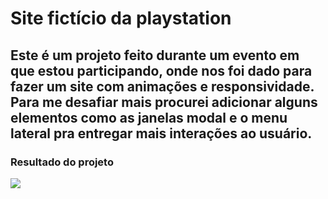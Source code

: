 # Site fictício da playstation

## Este é um projeto feito durante um evento em que estou participando, onde nos foi dado para fazer um site com animações e responsividade. Para me desafiar mais procurei adicionar alguns elementos como as janelas modal e o menu lateral pra entregar mais interações ao usuário.

### Resultado do projeto

<img src="Store-game.gif">